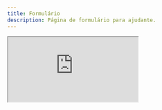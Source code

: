 ```yaml
---
title: Formulário
description: Página de formulário para ajudante.
---
```


<div class="iframe-container">
   <iframe src="https://docs.google.com/forms/d/e/1FAIpQLSf5ywwjFy8IAnpzV5VfosipLG-8yLdkAP-Dr1-G8xSegr1Y7w/viewform"></iframe>
</div>